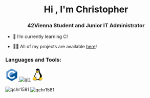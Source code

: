 <h1 align="center">Hi , I'm Christopher</h1>
<h3 align="center">42Vienna Student and Junior IT Administrator</h3>

- 🌱 I’m currently learning C!

- 👨‍💻 All of my projects are available [here](https://github.com/QCHR1581?tab=repositories)!












<h3 align="left">Languages and Tools:</h3>
<p align="left"> <a href="https://www.cprogramming.com/" target="_blank" rel="noreferrer"> <img src="https://raw.githubusercontent.com/devicons/devicon/master/icons/c/c-original.svg" alt="c" width="40" height="40"/> </a> <a href="https://git-scm.com/" target="_blank" rel="noreferrer"> <img src="https://www.vectorlogo.zone/logos/git-scm/git-scm-icon.svg" alt="git" width="40" height="40"/> </a> <a href="https://www.linux.org/" target="_blank" rel="noreferrer"> <img src="https://raw.githubusercontent.com/devicons/devicon/master/icons/linux/linux-original.svg" alt="linux" width="40" height="40"/> </a> </p>

<p><img align="left" src="https://github-readme-stats.vercel.app/api/top-langs?username=qchr1581&show_icons=true&locale=en&layout=compact" alt="qchr1581" /></p>

<p>&nbsp;<img align="center" src="https://github-readme-stats.vercel.app/api?username=qchr1581&show_icons=true&locale=en" alt="qchr1581" /></p>

